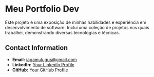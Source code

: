 # Meu Portfolio Dev

Este projeto é uma exposição de minhas habilidades e experiência em desenvolvimento de software. Inclui uma coleção de projetos nos quais trabalhei, demonstrando diversas tecnologias e técnicas.

## Contact Information

- **Email:** iagamuk.gus@gmail.com
- **LinkedIn:** [Your LinkedIn Profile](https://www.linkedin.com/in/gustavo-amamia-kumagai-293b421a3/)
- **GitHub:** [Your GitHub Profile](https://github.com/TofuVoador)
